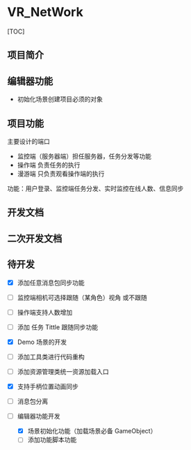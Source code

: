 # VR_NetWork

[TOC]

## 项目简介

## 编辑器功能

* 初始化场景创建项目必须的对象

## 项目功能

主要设计的端口

* 监控端（服务器端）担任服务器，任务分发等功能
* 操作端 负责任务的执行
* 漫游端 只负责观看操作端的执行

功能：用户登录、监控端任务分发、实时监控在线人数、信息同步

## 开发文档

[开发文档直通车]: https://github.com/Lenzan/VR_NetWork/blob/master/doc/开发文档.md



## 二次开发文档

[二次开发文档直通车]: https://github.com/Lenzan/VR_NetWork/blob/master/doc/二次开发文档.md



## 待开发

- [x] 添加任意消息包同步功能

- [ ] 监控端相机可选择跟随（某角色）视角 或不跟随
- [ ] 操作端支持人数增加
- [ ] 添加 任务 Tittle 跟随同步功能
- [x] Demo 场景的开发
- [ ] 添加工具类进行代码重构
- [ ] 添加资源管理类统一资源加载入口
- [x] 支持手柄位置动画同步
- [ ] 消息包分离
- [ ] 编辑器功能开发
  - [x] 场景初始化功能（加载场景必备 GameObject）
  - [ ] 添加功能脚本功能
